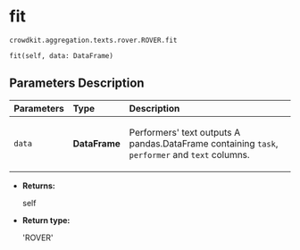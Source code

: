 # fit
`crowdkit.aggregation.texts.rover.ROVER.fit`

```
fit(self, data: DataFrame)
```

## Parameters Description

| Parameters | Type | Description |
| :----------| :----| :-----------|
`data`|**DataFrame**|<p>Performers&#x27; text outputs A pandas.DataFrame containing `task`, `performer` and `text` columns.</p>

* **Returns:**

  self

* **Return type:**

  'ROVER'
